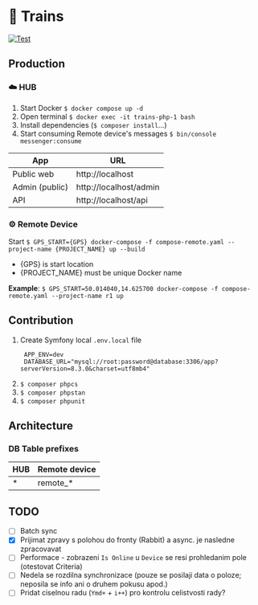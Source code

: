 # 🚂 Trains

[![Test](https://github.com/miroslavhajek/trains/actions/workflows/test.yaml/badge.svg)](https://github.com/miroslavhajek/trains/actions/workflows/test.yaml/badge.svg)

## Production

### ☁️ HUB

1. Start Docker `$ docker compose up -d`
1. Open terminal `$ docker exec -it trains-php-1 bash`
1. Install dependencies (`$ composer install`...)
1. Start consuming Remote device's messages `$ bin/console messenger:consume`

| App            | URL                    |
|----------------|------------------------|
| Public web     | http://localhost       |
| Admin (public) | http://localhost/admin |
| API            | http://localhost/api   |

### ⚙️ Remote Device

Start `$ GPS_START={GPS} docker-compose -f compose-remote.yaml --project-name {PROJECT_NAME} up --build`

- {GPS} is start location
- {PROJECT_NAME} must be unique Docker name

**Example**: `$ GPS_START=50.014040,14.625700 docker-compose -f compose-remote.yaml --project-name r1 up`

## Contribution

1. Create Symfony local `.env.local` file
   ```dotenv
    APP_ENV=dev
    DATABASE_URL="mysql://root:password@database:3306/app?serverVersion=8.3.0&charset=utf8mb4"
   ```
1. `$ composer phpcs`
1. `$ composer phpstan`
1. `$ composer phpunit`

## Architecture

### DB Table prefixes

| HUB | Remote device |
|-----|---------------|
| *   | remote_*      |


## TODO

- [ ] Batch sync
- [x] Prijimat zpravy s polohou do fronty (Rabbit) a async. je nasledne zpracovavat
- [ ] Performace - zobrazeni `Is Online` u `Device` se resi prohledanim pole (otestovat Criteria)
- [ ] Nedela se rozdilna synchronizace (pouze se posilaji data o poloze; neposila se info ani o druhem pokusu apod.)
- [ ] Pridat ciselnou radu (`Ymd+` + `i++`) pro kontrolu celistvosti rady?
